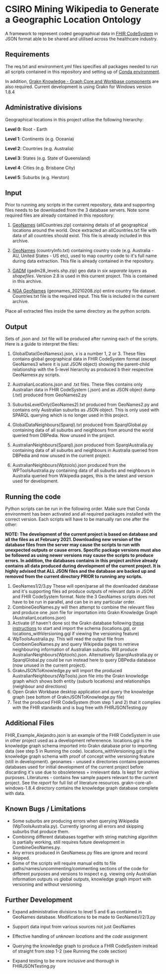 # CSIRO Mining Wikipedia to Generate a Geographic Location Ontology

A framework to represent coded geographical data in [FHIR CodeSystem](https://www.hl7.org/fhir/codesystem.html) in JSON format able to be shared and utilised across the healthcare industry.

## Requirements
The req.txt and environment.yml files specifies all packages needed to run all scripts contained in this repository and setting up of [Conda environment](https://docs.conda.io/projects/conda/en/latest/user-guide/tasks/manage-environments.html). 

In addition, [Grakn Knowledge - Graph Core and Workbase components](https://grakn.ai/download) are also required. Current development is using Grakn for Windows version 1.8.4

## Administrative divisions
Geographical locations in this project utilise the following hierarchy:

**Level 0**: Root - Earth

**Level 1**: Continents (e.g. Oceania)

**Level 2**: Countries (e.g. Australia)

**Level 3**: States (e.g. State of Queensland)

**Level 4**: Cities (e.g. Brisbane City)

**Level 5**: Suburbs (e.g. Herston)

## Input
Prior to running any scripts in the current repository, data and supporting files needs to be downloaded from the 3 database servers. Note some required files are already contained in this repository:

1. [GeoNames](http://download.geonames.org/export/dump/) (allCountries.zip) containing details of all
geographical locations around the world. Once extracted an allCountries.txt file with data of all countries should exist. This file is already included in this archive.

2. [GeoNames](http://download.geonames.org/export/dump/) (countryInfo.txt) containing country code (e.g. Australia - AU, United States - US etc), used to map country code to it's full name during data extraction. This file is already contained in the repository.

3. [GADM](https://gadm.org/old_versions.html) (gadm28_levels.shp.zip) geo data in *six separate layers* as *shapefiles*. Version 2.8 is used in this current project. This is contained in this archive.

4. [NGA GeoNames](https://geonames.nga.mil/gns/html/namefiles.html) (geonames_20210208.zip) entire country file dataset. Countries.txt file is the required input. This file is included in the current archive.

Place all extracted files inside the same directory as the python scripts.

## Output
Sets of .json and .txt file will be produced after running each of the scripts. Here is a guide to interpret the files:

1. GlobalData(GeoNamesx).json, x is a number 1, 2 or 3. These files contains global geographical data in FHIR CodeSystem format (except GeoNames3 where it is just JSON object) showing the parent-child relationship with the 5-level hierarchy as produced b their respective GeoNamesx.py scripts.

2. AustralianLocations.json and .txt files. These files contains only Australian data in FHIR CodeSystem (.json) and as JSON object dump (.txt) produced from GeoNames2.py

3. SuburbsLevelOnly(GeoNames2).txt produced from GeoNames2.py and contains only Australian suburbs as JSON object. This is only used with SPARQL querying which is no longer used in this project.

4. GlobalDataNeighbours(Sparql).txt produced from SparqlGlobal.py containing data of all suburbs and neighbours from around the world queried from DBPedia. Now unused in the project.

5. AustralianNeighbours(Sparql).json produced from SparqlAustralia.py containing data of all suburbs and neighbours in Australia queried from DBPedia and now unused in the current project.

6. AustralianNeighbours(Wptools).json produced from the WPToolsAustralia.py containing data of all suburbs and neighbours in Australia queried from Wikipedia pages, this is the latest and version used for development.

## Running the code
Python scripts can be run in the following order. Make sure that Conda environment has been activated and all required packages installed with the correct version. Each scripts will have to be manually ran one after the other:

**NOTE: The development of the current project is based on database and all the files as at February 2021. Downloading new version of the database files from the server may cause the scripts to run with unexpected outputs or cause errors. Specific package versions must also be followed as using newer versions may cause the scripts to produce errors.
In addition, the databases contains in this project archive already contains all data produced during development of the current project. It is highly advised that ALL JSON files and the database are backed up and removed from the current directory PRIOR to running any scripts.**

1. GeoNames1/2/3.py These will open/parse all the downloaded database and it's supporting files ad produce outputs of relevant data in JSON and FHIR CodeSystem format. Note the 3 GeoNames scripts does not have to be run in parallel, and can be in any particular order.
2. CombineGeoNames.py will then attempt to combine the relevant files and produce one .json file for importation into Grakn Knowledge Graph (AustralianLocations.json)
3. Activate (if haven't done so) the Grakn database following [these instructions](https://docs.grakn.ai/docs/general/quickstart) to start and import the schema (locations.gql, or locations_withVersioning.gql if viewing the versioning feature)
4. WpToolsAustralia.py. This will read the output file from CombeinGeoNames.py and query Wikipedia pages to retrieve neighbouring information of Australian suburbs. Will produce AustralianNeighbours(Wptools).json. Alternatively SparqlAustralia.py or SparqlGlobal.py could be run instead here to query DBPedia database (now unused in the current project).
5. GraknJSONToKnowledge.py will import the produced AustralianNeighbours(WpTools).json file into the Grakn knowledge graph which shows both entity (suburb locations) and relationships (neighbour and directions)
6. Open Grakn Workbase desktop application and query the knowledge graph (see bottom of GraknJSONToKnowledge.py file)
7. Test the produced FHIR CodeSystem (from step 1 and 2) that it complies with the FHIR standards and is bug free with FHIRJSONTesting.py

## Additional Files
FHIR_Example_Alejandro.json is an example of the FHIR CodeSystem in use in other project used as a development referenence.
locations.gql is the knowledge graph schema imported into Grakn database prior to importing data (see step 5 in Running the code).
locations_withVersioning.gql is the knowledge graph schema with proof of concept withe versioning feature (still in development).
geonames - unused x directories contains geonames databases used for initial development of the current project before discarding it's use due to obsoleteness + irrelevant data. Is kept for archive purposes.
Literatures - contains few sample papers relevant to the current project. See the *report* for full list of literature resources.
grakn-core-all-windows-1.8.4 directory contains the knowledge graph database complete with data.  

## Known Bugs / Limitations
- Some suburbs are producing errors when querying Wikipedia (WpToolsAustralia.py). Currently ignoring all errors and skipping suburbs that produce them.
- Combining different databases together with string matching algorithm is partially working, still requires future development in CombineGeoNames.py.
- Any errors produced in GeoNamesx.py files are ignore and record skipped.
- Some of the scripts will require manual edits to file paths/names/uncommenting/commenting sections of the code for different purposes and versions to inspect e.g. viewing only Australian information outputs vs global outputs, knowledge graph import with versioning and without versioning

## Further Development
- Expand administrative divisions to level 5 and 6 as contained in GeoNames database. Modifications to be made to GeoNames1/2/3.py

- Support data input from various sources not just GeoNames

- Effective handling of *unknown locations* and the *code* assignment

- Querying the knowledge graph to produce a FHIR CodeSystem instead of straight from step 1-2 (see Running the code section)

- Expand testing to be more inclusive and thorough in FHIRJSONTesting.py